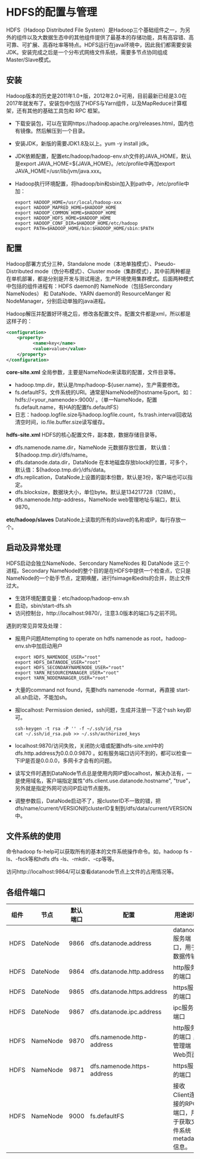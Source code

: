 # HDFS的配置与管理

HDFS（Hadoop Distributed File System）是Hadoop三个基础组件之一，为另外的组件以及大数据生态中的其他组件提供了最基本的存储功能，具有高容错、高可靠、可扩展、高吞吐率等特点。HDFS运行在java环境中，因此我们都需要安装JDK。安装完成之后是一个分布式网络文件系统，需要多节点协同组成Master/Slave模式。

## 安装

Hadoop版本的历史是2011年1.0+版，2012年2.0+可用，目前最新已经是3.0在2017年就发布了。安装包中包括了HDFS与Yarn组件，以及MapReduce计算框架，还有其他的基础工具包和 RPC 框架。

- 下载安装包，可以在官网https://hadoop.apache.org/releases.html，国内也有镜像。然后解压到一个目录。

- 安装JDK，新版的需要JDK1.8及以上。yum -y install jdk。

- JDK依赖配置，配置etc/hadoop/hadoop-env.sh文件的JAVA_HOME，默认是export JAVA_HOME=${JAVA_HOME}。/etc/profile中再加export JAVA_HOME=/usr/lib/jvm/java.xxx。

- Hadoop执行环境配置，将hadoop/bin和sbin加入到path中，/etc/profile中加：

  ```shell
  export HADOOP_HOME=/usr/local/hadoop-xxx
  export HADOOP_MAPRED_HOME=$HADOOP_HOME
  export HADOOP_COMMON_HOME=$HADOOP_HOME
  export HADOOP_HDFS_HOME=$HADOOP_HOME
  export HADOOP_CONF_DIR=$HADOOP_HOME/etc/hadoop
  export PATH=$HADOOP_HOME/bin:$HADOOP_HOME/sbin:$PATH
  ```

## 配置

Hadoop部署方式分三种，Standalone mode（本地单独模式）、Pseudo-Distributed mode（伪分布模式）、Cluster mode（集群模式），其中前两种都是在单机部署，都是分别是开发与测试用途，生产环境使用集群模式。后面两种模式中包括的组件进程有：HDFS daemon的 NameNode（包括Sercondary NameNodes） 和 DataNode、YARN daemon的 ResourceManger 和 NodeManager，分别启动单独的java进程。

Hadoop解压并配置好环境之后，修改各配置文件。配置文件都是xml，所以都是这样子的：

```xml
<configuration>
    <property>
          <name>key</name>
          <value>value</value>   
    </property>
</configuration>
```

**core-site.xml** 全局参数，主要是NameNode来读取的配置，文件目录等。

- hadoop.tmp.dir，默认是/tmp/hadoop-${user.name}，生产需要修改。
- fs.defaultFS，文件系统的URI。通常是NameNode的hostname与port。如：hdfs://<your_namenode>:9000/ 。（单一NameNode，配置fs.default.name，有HA的配置fs.defaultFS）
- 日志：hadoop.logfile.size与hadoop.logfile.count，fs.trash.interval回收站清空时间，io.file.buffer.size读写缓存。

**hdfs-site.xml** HDFS的核心配置文件，副本数，数据存储目录等。

- dfs.namenode.name.dir，NameNode 元数据存放位置， 默认值：${hadoop.tmp.dir}/dfs/name。
- dfs.datanode.data.dir，DataNode 在本地磁盘存放block的位置，可多个，默认值：${hadoop.tmp.dir}/dfs/data。
- dfs.replication，DataNode上设置的副本份数，默认是3份，客户端也可以指定。
- dfs.blocksize，数据块大小，单位byte。默认是134217728（128M）。
- dfs.namenode.http-address，NameNode web管理地址与端口，默认9870。

**etc/hadoop/slaves** DataNode上读取的所有的slave的名称或IP，每行存放一个。

## 启动及异常处理

HDFS启动会独立NameNode、Sercondary NameNodes 和 DataNode 这三个进程。Secondary NameNode的整个目的是在HDFS中提供一个检查点，它只是NameNode的一个助手节点，定期唤醒，进行fsimage和edits的合并，防止文件过大。

- 生效环境配置变量：etc/hadoop/hadoop-env.sh
- 启动，sbin/start-dfs.sh
- 访问控制台，http://localhost:9870/，注意3.0版本的端口与之前不同。

遇到的常见异常及处理：

- 报用户问题Attempting to operate on hdfs namenode as root，hadoop-env.sh中加启动用户

  ```shell
  export HDFS_NAMENODE_USER="root"
  export HDFS_DATANODE_USER="root"
  export HDFS_SECONDARYNAMENODE_USER="root"
  export YARN_RESOURCEMANAGER_USER="root"
  export YARN_NODEMANAGER_USER="root"
  ```

- 大量的command not found，先要hdfs namenode -format，再直接 start-all.sh启动，不能加sh。

- 报localhost: Permission denied，ssh问题，生成并注册一下这个ssh key即可。

  ```shell
  ssh-keygen -t rsa -P '' -f ~/.ssh/id_rsa
  cat ~/.ssh/id_rsa.pub >> ~/.ssh/authorized_keys
  ```

- localhost:9870/访问失败，关闭防火墙或配置hdfs-site.xml中的dfs.http.address为0.0.0.0:9870 。如有服务端口访问不到的，都可以检查一下IP是否是0.0.0.0，多网卡才会有的问题。

- 读写文件时遇到DataNode节点总是使用内网IP或localhost，解决办法有，一是使用域名，客户端指定属性"dfs.client.use.datanode.hostname", "true"，另外就是指定外网可访问IP启动节点服务。

- 调整参数后，DataNode启动不了，报clusterID不一致的错，把dfs/name/current/VERSION的clusterID复制到/dfs/data/current/VERSION中。

## 文件系统的使用

命令hadoop fs-help可以获取所有的基本的文件系统操作命令。如，hadoop fs -ls、-fsck等和hdfs dfs -ls、-mkdir、-cp等等。

访问http://localhost:9864/可以查看datanode节点上文件的占用情况等。

## 各组件端口

| 组件 | 节点     | 默认端口 | 配置                       | 用途说明                                                |
| ---- | -------- | -------- | -------------------------- | ------------------------------------------------------- |
| HDFS | DateNode | 9866     | dfs.datanode.address       | datanode服务端口，用于数据传输                          |
| HDFS | DateNode | 9864     | dfs.datanode.http.address  | http服务的端口                                          |
| HDFS | DateNode | 9865     | dfs.datanode.https.address | https服务的端口                                         |
| HDFS | DateNode | 9867     | dfs.datanode.ipc.address   | ipc服务的端口                                           |
| HDFS | NameNode | 9870     | dfs.namenode.http-address  | http服务的端口 ，管理端Web页面                          |
| HDFS | NameNode | 9871     | dfs.namenode.https-address | https服务的端口                                         |
| HDFS | NameNode | 9000     | fs.defaultFS               | 接收Client连接的RPC端口，用于获取文件系统metadata信息。 |







